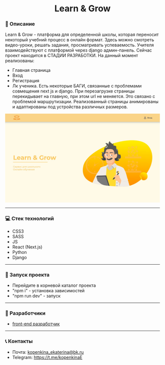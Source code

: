 <h1 align="center">Learn & Grow</h1>

### :pushpin: Описание

Learn & Grow - платформа для определенной школы, которая переносит некоторый учебний процесс
в онлайн формат. Здесь можно смотреть видео-уроки, решать задания, просматривать успеваемость.
Учителя взаимодействуют с платформой через django админ-панель.
Сейчас проект находится в СТАДИИ РАЗРАБОТКИ. На данный момент реализованы:
- Главная страница
- Вход
- Регистрация
- Лк ученика.
Есть некоторые БАГИ, связанные с проблемами совмещения next js и django. При перезагрузке
страницы перекидывает на главную, при этом url не меняется. Это связано с проблемой маршрутизации.
Реализованный страницы анимированы и адаптированы под устройства различных размеров.

![Фото главной страницы](/frontend/public/img/readme.jpg)

___

### :computer: Стек технологий
- CSS3
- SASS
- JS
- React (Next.js)
- Python
- Django
___

### :rocket: Запуск проекта
- Перейдите в корневой каталог проекта
- "npm i" - установка зависимостей
- "npm run dev" - запуск
___

### :paperclip: Разработчики
- [front-end разработчик](https://github.com/EkaterinaKopenkina)
___

### :telephone_receiver: Контакты
- Почта: [kopenkina_ekaterina@bk.ru](mailto:kopenkina_ekaterina@bk.ru)
- Telegram: https://t.me/kopenkinaE
